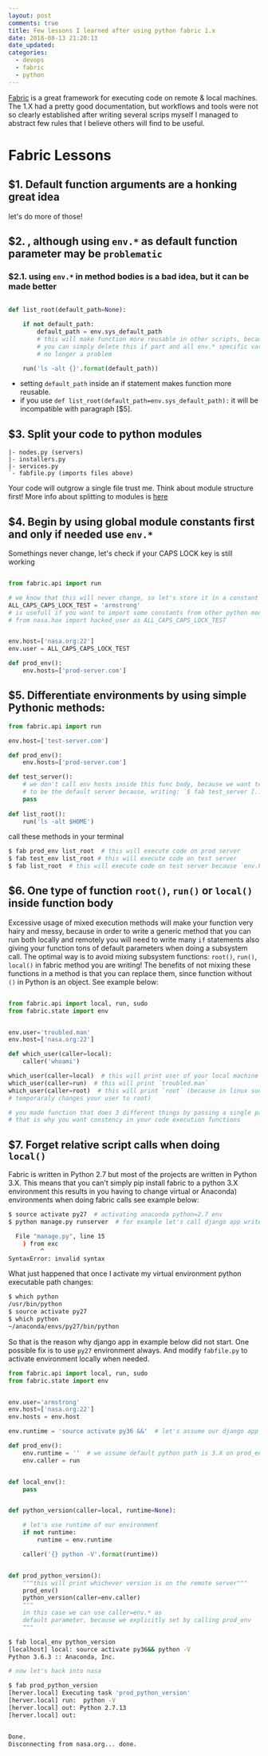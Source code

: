 ```yaml
---
layout: post
comments: true
title: Few lessons I learned after using python fabric 1.x
date: 2018-08-13 21:20:13
date_updated:
categories:
  - devops
  - fabric
  - python
---
```





[Fabric][f] is a great framework for executing code on remote & local machines. The 1.X had a
pretty good documentation, but workflows and tools were not so clearly
established after writing several scrips myself I managed to abstract few rules
that I believe others will find to be useful.


Fabric Lessons
==============

$1. Default function arguments are a honking great idea
-------------------------------------------------------

let's do more of those!


$2. , although using `env.*` as default function parameter may be `problematic`
-------------------------------------------------------------------------------

### $2.1. using `env.*` in method bodies is a bad idea, but it can be made better

```python

def list_root(default_path=None):

    if not default_path:
        default_path = env.sys_default_path
        # this will make function more reusable in other scripts, because
        # you can simply delete this if part and all env.* specific vars are
        # no longer a problem

    run('ls -alt {}'.format(default_path))

```
    
* setting `default_path` inside an if statement makes function more reusable.
* if you use `def list_root(default_path=env.sys_default_path):`  it will be
  incompatible with paragraph [$5].


$3. Split your code to python modules
-------------------------------------

    |- nodes.py (servers)
    |- installers.py
    |- services.py
    `- fabfile.py (imports files above)

Your code will outgrow a single file trust me.  Think about module structure
first!  More info about splitting to modules is [here][ms]



$4. Begin by using global module constants first and only if needed use `env.*`
-------------------------------------------------------------------------------

Somethings never change, let's check if your CAPS LOCK key is still working


```python

from fabric.api import run

# we know that this will never change, so let's store it in a constant
ALL_CAPS_CAPS_LOCK_TEST = 'armstrong'
# is usefull if you want to import some constants from other python modules
# from nasa.hax import hacked_user as ALL_CAPS_CAPS_LOCK_TEST


env.host=['nasa.org:22']
env.user = ALL_CAPS_CAPS_LOCK_TEST

def prod_env():
    env.hosts=['prod-server.com']

```


$5. Differentiate environments by using simple Pythonic methods:
----------------------------------------------------------------

```python
from fabric.api import run

env.host=['test-server.com']

def prod_env():
    env.hosts=['prod-server.com']

def test_server():
    # we don't call env hosts inside this func body, because we want test-server
    # to be the default server because, writing: `$ fab test_server [...]` is annoying
    pass
    
def list_root():
    run('ls -alt $HOME')
```

call these methods in your terminal

```bash
$ fab prod_env list_root  # this will execute code on prod server
$ fab test_env list_root # this will execute code on test server 
$ fab list_root  # this will execute code on test server because `env.hosts` are global in fabfile.py module
```

$6. One type of function `root()`,  `run()` or `local()` inside function body
-----------------------------------------------------------------------------

Excessive usage of mixed execution methods will make your function very hairy and messy,
because in order to write a generic method that you can run both locally and remotely you will need to write many `if`
statements also giving your function tons of default parameters when doing a
subsystem call.  The optimal way is to avoid mixing subsystem
functions: `root()`, `run()`, `local()` in fabric method you are writing!
The benefits of not mixing these functions in a method is that you can replace
them, since function without `()` in Python is an object.  See example below:

```python

from fabric.api import local, run, sudo
from fabric.state import env


env.user='troubled.man'
env.host=['nasa.org:22']

def which_user(caller=local):
    caller('whoami')

which_user(caller=local)  # this will print user of your local machine
which_user(caller=run)  # this will print `troubled.man`
which_user(caller=root)  # this will print `root` (because in linux sudo command
# temporaraly changes your user to root)

# you made function that does 3 different things by passing a single parameter.
# that is why you want constency in your code execution functions

```

$7. Forget relative script calls when doing `local()` 
-----------------------------------------------------

Fabric is written in Python 2.7 but most of the projects are written in Python
3.X.  This means that you can't simply pip install fabric to a python 3.X
environment this results in you having to change virtual or Anaconda) environments
when doing fabric calls see example below:

```bash
$ source activate py27  # activating anaconda python=2.7 env
$ python manage.py runserver  # for example let's call django app writen in 3.X

  File "manage.py", line 15
    ) from exc
         ^
SyntaxError: invalid syntax
```

What just happened that once I activate my virtual environment python executable
path changes:

```bash
$ which python
/usr/bin/python
$ source activate py27
$ which python
~/anaconda/envs/py27/bin/python
```

So that is the reason why django app in example below did not start.  One
possible fix is to use `py27` environment always.  And modify `fabfile.py` to
activate environment locally when needed. 


```python
from fabric.api import local, run, sudo
from fabric.state import env


env.user='armstrong'
env.host=['nasa.org:22']  
env.hosts = env.host

env.runtime = 'source activate py36 &&'  # let's assume our django app is running, on 3.6

def prod_env():
    env.runtime = ''  # we assume default python path is 3.X on prod_env
    env.caller = run


def local_env():
    pass


def python_version(caller=local, runtime=None):

    # let's use runtime of our environment
    if not runtime:
        runtime = env.runtime

    caller('{} python -V'.format(runtime))


def prod_python_version():
    """this will print whichever version is on the remote server"""
    prod_env()
    python_version(caller=env.caller)
    """
    in this case we can use caller=env.* as
    default parameter, because we explicitly set by calling prod_env
    """
```

```bash
$ fab local_env python_version
[localhost] local: source activate py36&& python -V
Python 3.6.3 :: Anaconda, Inc.

# now let's hack into nasa

$ fab prod_python_version
[herver.local] Executing task 'prod_python_version'
[herver.local] run:  python -V
[herver.local] out: Python 2.7.13
[herver.local] out:


Done.
Disconnecting from nasa.org... done.
```













[f]: http://docs.fabfile.org/en/1.14/ 
[s]: https://sdf.org/
[ms]: http://docs.fabfile.org/en/1.14/usage/tasks.html?highlight=modules#namespaces

